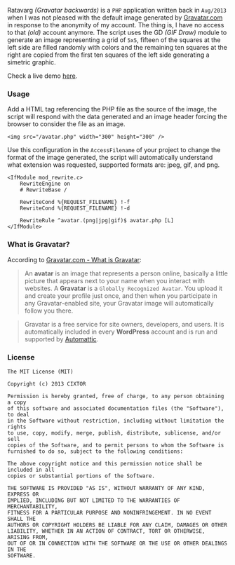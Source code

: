 
Ratavarg _(Gravatar backwards)_ is a `PHP` application written back in `Aug/2013` when I was not pleased with the default image generated by [Gravatar.com](http://en.gravatar.com/) in response to the anonymity of my account. The thing is, I have no access to that _(old)_ account anymore. The script uses the GD _(GIF Draw)_ module to generate an image representing a grid of `5x5`, fifteen of the squares at the left side are filled randomly with colors and the remaining ten squares at the right are copied from the first ten squares of the left side generating a simetric graphic.

Check a live demo [here](http://cixtor.com/gravatar).

### Usage

Add a HTML tag referencing the PHP file as the source of the image, the script will respond with the data generated and an image header forcing the browser to consider the file as an image.

```
<img src="/avatar.php" width="300" height="300" />
```

Use this configuration in the `AccessFilename` of your project to change the format of the image generated, the script will automatically understand what extension was requested, supported formats are: jpeg, gif, and png.

```
<IfModule mod_rewrite.c>
    RewriteEngine on
    # RewriteBase /

    RewriteCond %{REQUEST_FILENAME} !-f
    RewriteCond %{REQUEST_FILENAME} !-d

    RewriteRule ^avatar.(png|jpg|gif)$ avatar.php [L]
</IfModule>
```

### What is Gravatar?

According to [Gravatar.com - What is Gravatar](http://en.gravatar.com/support/what-is-gravatar/):

> An **avatar** is an image that represents a person online, basically a little picture that appears next to your name when you interact with websites. A **Gravatar** is a `Globally Recognized Avatar`. You upload it and create your profile just once, and then when you participate in any Gravatar-enabled site, your Gravatar image will automatically follow you there.

> Gravatar is a free service for site owners, developers, and users. It is automatically included in every **WordPress** account and is run and supported by [Automattic](http://automattic.com/).

### License

```
The MIT License (MIT)

Copyright (c) 2013 CIXTOR

Permission is hereby granted, free of charge, to any person obtaining a copy
of this software and associated documentation files (the "Software"), to deal
in the Software without restriction, including without limitation the rights
to use, copy, modify, merge, publish, distribute, sublicense, and/or sell
copies of the Software, and to permit persons to whom the Software is
furnished to do so, subject to the following conditions:

The above copyright notice and this permission notice shall be included in all
copies or substantial portions of the Software.

THE SOFTWARE IS PROVIDED "AS IS", WITHOUT WARRANTY OF ANY KIND, EXPRESS OR
IMPLIED, INCLUDING BUT NOT LIMITED TO THE WARRANTIES OF MERCHANTABILITY,
FITNESS FOR A PARTICULAR PURPOSE AND NONINFRINGEMENT. IN NO EVENT SHALL THE
AUTHORS OR COPYRIGHT HOLDERS BE LIABLE FOR ANY CLAIM, DAMAGES OR OTHER
LIABILITY, WHETHER IN AN ACTION OF CONTRACT, TORT OR OTHERWISE, ARISING FROM,
OUT OF OR IN CONNECTION WITH THE SOFTWARE OR THE USE OR OTHER DEALINGS IN THE
SOFTWARE.
```
